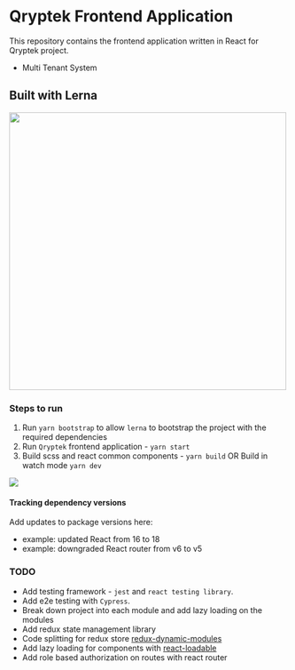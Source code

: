 # Qryptek Frontend Application

This repository contains the frontend application written in React for Qryptek project.

- Multi Tenant System

## Built with Lerna

<img src="https://user-images.githubusercontent.com/645641/79596653-38f81200-80e1-11ea-98cd-1c6a3bb5de51.png" width="500" height="500" />

### Steps to run

1.  Run `yarn bootstrap` to allow `lerna` to bootstrap the project with the required dependencies
2.  Run `Qryptek` frontend application - `yarn start`
3.  Build scss and react common components - `yarn build` OR Build in watch mode `yarn dev`

![](https://user-images.githubusercontent.com/645641/79596653-38f81200-80e1-11ea-98cd-1c6a3bb5de51.png)

#### Tracking dependency versions

Add updates to package versions here:

- example: updated React from 16 to 18
- example: downgraded React router from v6 to v5

### TODO

- Add testing framework - `jest` and `react testing library`.
- Add e2e testing with `Cypress`.
- Break down project into each module and add lazy loading on the modules
- Add redux state management library
- Code splitting for redux store [redux-dynamic-modules](https://redux-dynamic-modules.js.org)
- Add lazy loading for components with [react-loadable](https://www.npmjs.com/package/react-loadable)
- Add role based authorization on routes with react router
